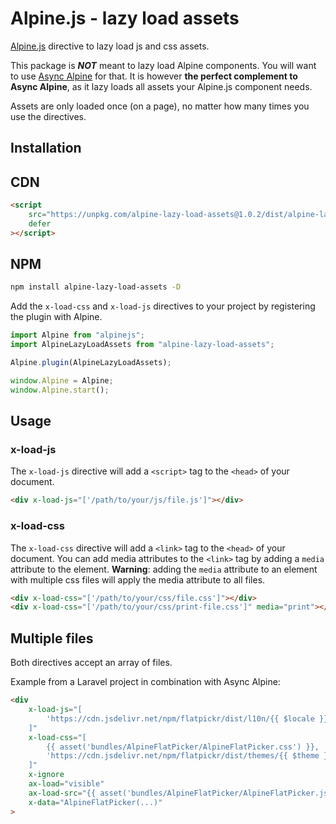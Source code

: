 # Alpine.js - lazy load assets
[Alpine.js](https://alpinejs.dev/) directive to lazy load js and css assets.

This package is **_NOT_** meant to lazy load Alpine components. You will want to use [Async Alpine](https://async-alpine.dev/) for that.
It is however **the perfect complement to Async Alpine**, as it lazy loads all assets your Alpine.js component needs.

Assets are only loaded once (on a page), no matter how many times you use the directives.

## Installation

## CDN
```html
<script 
    src="https://unpkg.com/alpine-lazy-load-assets@1.0.2/dist/alpine-lazy-load-assets.cdn.js" 
    defer
></script>
```


## NPM
```bash
npm install alpine-lazy-load-assets -D
```

Add the `x-load-css` and `x-load-js` directives to your project by registering the plugin with Alpine.
```js
import Alpine from "alpinejs";
import AlpineLazyLoadAssets from "alpine-lazy-load-assets";

Alpine.plugin(AlpineLazyLoadAssets);

window.Alpine = Alpine;
window.Alpine.start();
```

## Usage

### x-load-js
The `x-load-js` directive will add a `<script>` tag to the `<head>` of your document.
```html
<div x-load-js="['/path/to/your/js/file.js']"></div>
```

### x-load-css
The `x-load-css` directive will add a `<link>` tag to the `<head>` of your document.
You can add media attributes to the `<link>` tag by adding a `media` attribute to the element.
**Warning**: adding the `media` attribute to an element with multiple css files will apply the media attribute to all files.
```html
<div x-load-css="['/path/to/your/css/file.css']"></div>
<div x-load-css="['/path/to/your/css/print-file.css']" media="print"></div>
```

## Multiple files
Both directives accept an array of files.

Example from a Laravel project in combination with Async Alpine:
```html
<div
    x-load-js="[
        'https://cdn.jsdelivr.net/npm/flatpickr/dist/l10n/{{ $locale }}.js'
    ]"
    x-load-css="[
        {{ asset('bundles/AlpineFlatPicker/AlpineFlatPicker.css') }},
        'https://cdn.jsdelivr.net/npm/flatpickr/dist/themes/{{ $theme }}.css
    ]"
    x-ignore
    ax-load="visible"
    ax-load-src="{{ asset('bundles/AlpineFlatPicker/AlpineFlatPicker.js') }}"
    x-data="AlpineFlatPicker(...)"
>
```